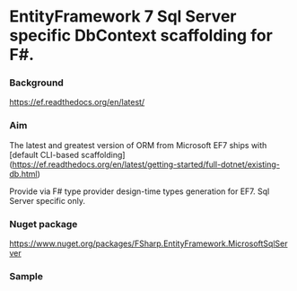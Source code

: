 # EntityFramework 7 Sql Server specific DbContext scaffolding for F#.

### Background

https://ef.readthedocs.org/en/latest/

### Aim

The latest and greatest version of ORM from Microsoft EF7 ships with [default CLI-based scaffolding] (https://ef.readthedocs.org/en/latest/getting-started/full-dotnet/existing-db.html)


Provide via F# type provider design-time types generation for EF7. Sql Server specific only.

### Nuget package 

https://www.nuget.org/packages/FSharp.EntityFramework.MicrosoftSqlServer

### Sample
